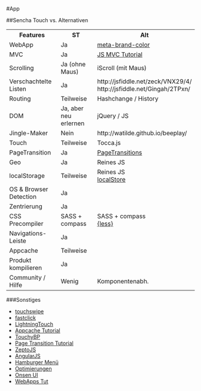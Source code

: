 #App

##Sencha Touch vs. Alternativen
<table>
  <tr>
    <th>Features</th>
    <th>ST</th>
    <th>Alt</th>
  </tr>
  <tr>
    <td>WebApp</td>
    <td>Ja</td>
    <td><a href="https://github.com/whatwg/meta-brand-color">meta-brand-color</a></td>
  </tr>
  <tr>
    <td>MVC</td>
    <td>Ja</td>
    <td><a href="http://awardwinningfjords.com/2011/02/18/model-and-data-store-javascriptmvc.html">JS MVC Tutorial</a></td>
  </tr>
  <tr>
    <td>Scrolling</td>
    <td>Ja (ohne Maus)</td>
    <td>iScroll (mit Maus)</td>
  </tr>
  <tr>
    <td>Verschachtelte Listen</td>
    <td>Ja</td>
    <td>http://jsfiddle.net/zeck/VNX29/4/<br />http://jsfiddle.net/Gingah/2TPxn/</td>
  </tr>
  <tr>
    <td>Routing</td>
    <td>Teilweise</td>
    <td>Hashchange / History</td>
  </tr>
  <tr>
    <td>DOM</td>
    <td>Ja, aber neu erlernen</td>
    <td>jQuery / JS</td>
  </tr>
  <tr>
    <td>Jingle-Maker</td>
    <td>Nein</td>
    <td>http://watilde.github.io/beeplay/</td>
  </tr>
  <tr>
    <td>Touch</td>
    <td>Teilweise</td>
    <td>Tocca.js</td>
  </tr>
  <tr>
    <td>PageTransition</td>
    <td>Ja</td>
    <td><a href="http://tympanus.net/Development/PageTransitions/">PageTransitions</a></td>
  </tr>
  <tr>
    <td>Geo</td>
    <td>Ja</td>
    <td>Reines JS</td>
  </tr>
  <tr>
    <td>localStorage</td>
    <td>Teilweise</td>
    <td>Reines JS<br /><a href="https://github.com/dipser/localStore">localStore</a></td>
  </tr>
  <tr>
    <td>OS & Browser Detection</td>
    <td>Ja</td>
    <td></td>
  </tr>
  <tr>
    <td>Zentrierung</td>
    <td>Ja</td>
    <td></td>
  </tr>
  <tr>
    <td>CSS Precompiler</td>
    <td>SASS + compass</td>
    <td>SASS + compass<br /><a href="http://lesscss.org/">{less}</a></td>
  </tr>
  <tr>
    <td>Navigations-Leiste</td>
    <td>Ja</td>
    <td></td>
  </tr>
  <tr>
    <td>Appcache</td>
    <td>Teilweise</td>
    <td></td>
  </tr>
  <tr>
    <td>Produkt kompilieren</td>
    <td>Ja</td>
    <td></td>
  </tr>
  <tr>
    <td>Community / Hilfe</td>
    <td>Wenig</td>
    <td>Komponentenabh.</td>
  </tr>
</table>


###Sonstiges
* [touchswipe](http://www.awwwards.com/touchswipe-a-jquery-plugin-for-touch-and-gesture-based-interaction.html)
* [fastclick](https://github.com/ftlabs/fastclick)
* [LightningTouch](https://github.com/ucsf-ckm/LightningTouch)
* [Appcache Tutorial](http://www.html5rocks.com/en/tutorials/appcache/beginner/)
* [TouchyBP](https://github.com/doat/TouchyBP)
* [Page Transition Tutorial](http://coenraets.org/blog/2013/03/hardware-accelerated-page-transitions-for-mobile-web-apps-phonegap-apps/)
* [ZeptoJS](http://zeptojs.com/)
* [AngularJS](https://angularjs.org/)
* [Hamburger Menü](http://codepen.io/jasonhowmans/pen/dykhL)
* [Optimierungen](http://www.html5rocks.com/en/mobile/optimization-and-performance/#toc-transitions)
* [Onsen UI](http://onsenui.io/)
* [WebApps Tut](http://www.html5rocks.com/en/tutorials/speed/quick/?redirect_from_locale=de)
